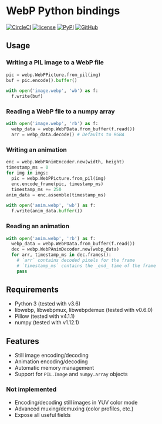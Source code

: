 # WebP Python bindings

[![CircleCI](https://img.shields.io/circleci/project/github/anibali/pywebp.svg)](https://circleci.com/gh/anibali/pywebp)
[![license](https://img.shields.io/github/license/anibali/pywebp.svg)](https://github.com/anibali/pywebp/blob/master/LICENSE)
[![PyPI](https://img.shields.io/pypi/dm/webp.svg)](https://pypi.python.org/pypi/webp)
[![GitHub](https://img.shields.io/badge/github-anibali%2Fpywebp-blue.svg)](https://github.com/anibali/pywebp)

## Usage

### Writing a PIL image to a WebP file

```python
pic = webp.WebPPicture.from_pil(img)
buf = pic.encode().buffer()

with open('image.webp', 'wb') as f:
  f.write(buf)
```

### Reading a WebP file to a numpy array

```python
with open('image.webp', 'rb') as f:
  webp_data = webp.WebPData.from_buffer(f.read())
  arr = webp_data.decode() # Defaults to RGBA
```

### Writing an animation

```python
enc = webp.WebPAnimEncoder.new(width, height)
timestamp_ms = 0
for img in imgs:
  pic = webp.WebPPicture.from_pil(img)
  enc.encode_frame(pic, timestamp_ms)
  timestamp_ms += 250
anim_data = enc.assemble(timestamp_ms)

with open('anim.webp', 'wb') as f:
  f.write(anim_data.buffer())
```

### Reading an animation

```python
with open('anim.webp', 'rb') as f:
  webp_data = webp.WebPData.from_buffer(f.read())
  dec = webp.WebPAnimDecoder.new(webp_data)
  for arr, timestamp_ms in dec.frames():
    # `arr` contains decoded pixels for the frame
    # `timestamp_ms` contains the _end_ time of the frame
    pass
```

## Requirements

* Python 3 (tested with v3.6)
* libwebp, libwebpmux, libwebpdemux (tested with v0.6.0)
* Pillow (tested with v4.1.1)
* numpy (tested with v1.12.1)

## Features

* Still image encoding/decoding
* Animation encoding/decoding
* Automatic memory management
* Support for `PIL.Image` and `numpy.array` objects

### Not implemented

* Encoding/decoding still images in YUV color mode
* Advanced muxing/demuxing (color profiles, etc.)
* Expose all useful fields
